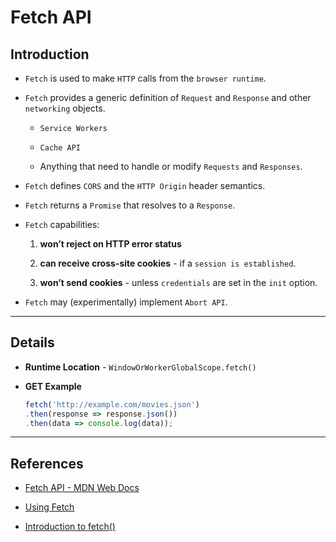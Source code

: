# Fetch API

## Introduction

* `Fetch` is used to make `HTTP` calls from the `browser runtime`.

* `Fetch` provides a generic definition of `Request` and `Response` and other `networking` objects.

    * `Service Workers`

    * `Cache API`
    
    * Anything that need to handle or modify `Requests` and `Responses`.

* `Fetch` defines `CORS` and the `HTTP Origin` header semantics.

* `Fetch` returns a `Promise` that resolves to a `Response`.

* `Fetch` capabilities:

    1. __won’t reject on HTTP error status__

    2. __can receive cross-site cookies__ - if a `session is established`.

    3. __won’t send cookies__ - unless `credentials` are set in the `init` option.

* `Fetch` may (experimentally) implement `Abort API`.

---

## Details

* __Runtime Location__ - `WindowOrWorkerGlobalScope.fetch()`

* __GET Example__

    ```js
    fetch('http://example.com/movies.json')
    .then(response => response.json())
    .then(data => console.log(data));

    ```

---

## References

* [Fetch API - MDN Web Docs](https://developer.mozilla.org/en-US/docs/Web/API/Fetch_API)

* [Using Fetch](https://developer.mozilla.org/en-US/docs/Web/API/Fetch_API/Using_Fetch)

* [Introduction to fetch()](https://developers.google.com/web/updates/2015/03/introduction-to-fetch)

